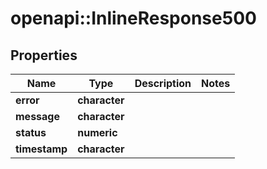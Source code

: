 # openapi::InlineResponse500

## Properties
Name | Type | Description | Notes
------------ | ------------- | ------------- | -------------
**error** | **character** |  | 
**message** | **character** |  | 
**status** | **numeric** |  | 
**timestamp** | **character** |  | 


